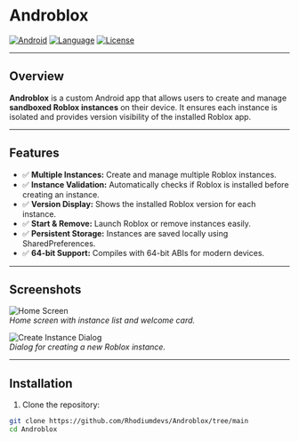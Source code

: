 # Androblox

[![Android](https://img.shields.io/badge/Platform-Android-green)](https://developer.android.com/)
[![Language](https://img.shields.io/badge/Language-Kotlin-orange)](https://kotlinlang.org/)
[![License](https://img.shields.io/badge/License-MIT-blue)](LICENSE)

---

## Overview

**Androblox** is a custom Android app that allows users to create and manage **sandboxed Roblox instances** on their device. It ensures each instance is isolated and provides version visibility of the installed Roblox app.

---

## Features

- ✅ **Multiple Instances:** Create and manage multiple Roblox instances.
- ✅ **Instance Validation:** Automatically checks if Roblox is installed before creating an instance.
- ✅ **Version Display:** Shows the installed Roblox version for each instance.
- ✅ **Start & Remove:** Launch Roblox or remove instances easily.
- ✅ **Persistent Storage:** Instances are saved locally using SharedPreferences.
- ✅ **64-bit Support:** Compiles with 64-bit ABIs for modern devices.

---

## Screenshots

![Home Screen](screenshots/home_screen.png)  
*Home screen with instance list and welcome card.*

![Create Instance Dialog](screenshots/create_instance.png)  
*Dialog for creating a new Roblox instance.*

---

## Installation

1. Clone the repository:

```bash
git clone https://github.com/Rhodiumdevs/Androblox/tree/main
cd Androblox
